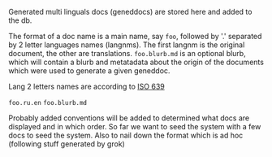 Generated multi linguals docs (geneddocs) are stored 
here and added to the db.

The format of a doc name is a main name, say `foo`, followed by '.' separated by 2 letter languages names (langnms). The first langnm is the original document, the other are translations.
`foo.blurb.md` is an optional blurb, which will contain a blurb and metatadata
about the origin of the documents which were used to generate a given geneddoc. 


Lang 2 letters names are according to [ISO 639](https://en.wikipedia.org/wiki/List_of_ISO_639_language_codes)

 `foo.ru.en`
 `foo.blurb.md`

 Probably added conventions will be added to determined what docs are displayed
 and in which order.
 So far we want to seed the system with a few docs to seed the system.
 Also to nail down the format which is ad hoc (following stuff generated by grok)

